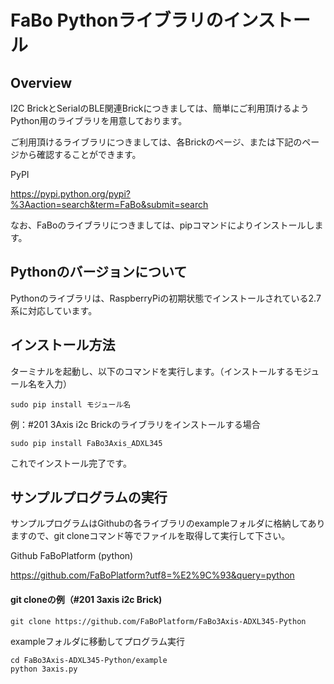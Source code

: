 # FaBo Pythonライブラリのインストール

## Overview

I2C BrickとSerialのBLE関連Brickにつきましては、簡単にご利用頂けるようPython用のライブラリを用意しております。

ご利用頂けるライブラリにつきましては、各Brickのページ、または下記のページから確認することができます。


PyPI

https://pypi.python.org/pypi?%3Aaction=search&term=FaBo&submit=search

なお、FaBoのライブラリにつきましては、pipコマンドによりインストールします。

## Pythonのバージョンについて

Pythonのライブラリは、RaspberryPiの初期状態でインストールされている2.7系に対応しています。

## インストール方法
ターミナルを起動し、以下のコマンドを実行します。（インストールするモジュール名を入力）

```
sudo pip install モジュール名
```

例：#201 3Axis i2c Brickのライブラリをインストールする場合
```
sudo pip install FaBo3Axis_ADXL345
```

これでインストール完了です。

## サンプルプログラムの実行

サンプルプログラムはGithubの各ライブラリのexampleフォルダに格納してありますので、git cloneコマンド等でファイルを取得して実行して下さい。

Github FaBoPlatform (python)

https://github.com/FaBoPlatform?utf8=%E2%9C%93&query=python

#### git cloneの例（#201 3axis i2c Brick)

```
git clone https://github.com/FaBoPlatform/FaBo3Axis-ADXL345-Python
```

exampleフォルダに移動してプログラム実行
```
cd FaBo3Axis-ADXL345-Python/example
python 3axis.py
```
